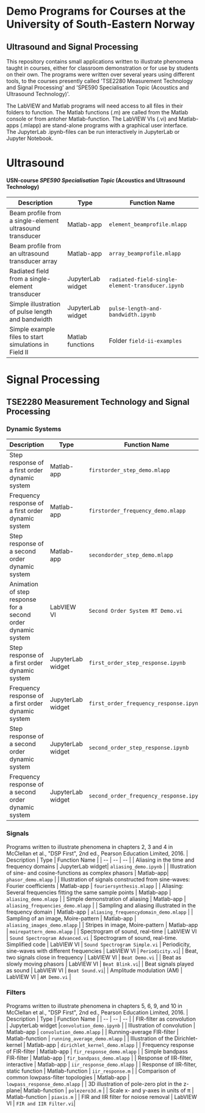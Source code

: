 # Demo Programs for Courses at the University of South-Eastern Norway

## Ultrasound and Signal Processing

This repository contains small applications written to illustrate phenomena taught in courses, either for classroom demonstration or for use by students on their own. 
The programs were written over several years using different tools, to the courses presently called  'TSE2280 Measurement Technology and Signal Processing' and 'SPE590 Specialisation Topic (Acoustics and Ultrasound Technology)'.

The LabVIEW and Matlab programs will need access to all files in their folders to function.
The Matlab functions (.m) are called from the Matlab console or from antoher Matlab-function.
The LabVIEW VIs (.vi) and Matlab-apps (.mlapp) are stand-alone programs with a graphical user interface.
The JupyterLab .ipynb-files can be run interactively in JupyterLab or Jupyter Notebook.

#  Ultrasound
#### USN-course _SPE590 Specialisation Topic_ (Acoustics and Ultrasound Technology)
| Description  | Type | Function Name | 
| -- | -- | -- | 
| Beam profile from a single-element ultrasound transducer    | Matlab-app | `element_beamprofile.mlapp` |
| Beam profile from an ultrasound transducer array             | Matlab-app | `array_beamprofile.mlapp`  |
| Radiated field from a single-element transducer             | JupyterLab widget |  `radiated-field-single-element-transducer.ipynb` |
| Simple illustration of pulse length and bandwidth           | JupyterLab widget | `pulse-length-and-bandwidth.ipynb` |
| Simple example files to start simulations in Field II       | Matlab functions  | Folder `field-ii-examples`   |
  
# Signal Processing
## TSE2280 Measurement Technology and Signal Processing

### Dynamic Systems
| Description  | Type | Function Name | 
| -- | -- | -- | 
| Step response of a first order dynamic system         | Matlab-app | `firstorder_step_demo.mlapp` |
| Frequency response of a first order dynamic system    | Matlab-app | `firstorder_frequency_demo.mlapp` |
| Step response of a second order dynamic system        | Matlab-app | `secondorder_step_demo.mlapp` |
| Animation of step response for a second order dynamic system  | LabVIEW VI | `Second Order System RT Demo.vi` |
| Step response of a first order dynamic system        | JupyterLab widget| `first_order_step_response.ipynb` |
| Frequency response of a first order dynamic system   | JupyterLab widget| `first_order_frequency_response.ipynb` |
| Step response of a second order dynamic system       | JupyterLab widget| `second_order_step_response.ipynb` |
| Frequency response of a second order dynamic system  | JupyterLab widget| `second_order_frequency_response.ipynb` |

### Signals 
Programs written to illustrate phenomena in chapters 2, 3 and 4 in McClellan et al., "DSP First", 2nd ed., Pearson Education Limited, 2016.
| Description  | Type | Function Name | 
| -- | -- | -- | 
| Aliasing in the time and frequency domains  | JupyterLab widget| `aliasing_demo.ipynb` |
| Illustration of sine- and cosine-functions as complex phasors | Matlab-app| `phasor_demo.mlapp` |
| Illustration of signals constructed from sine-waves: Fourier coefficients   | Matlab-app | `fouriersynthesis.mlapp` |
| Aliasing: Several frequencies fitting the same sample points    | Matlab-app | `aliasing_demo.mlapp` |
| Simple demonstration of aliasing                                | Matlab-app | `aliasing_frequencies_demo.mlapp` |
| Sampling and aliasing illustrated in the frequency domain       | Matlab-app | `aliasing_frequencydomain_demo.mlapp` |
| Sampling of an image, Moire-pattern                             | Matlab-app | `aliasing_images_demo.mlapp` |
| Stripes in image, Moire-pattern                                 | Matlab-app | `moirepattern_demo.mlapp` |
| Spectrogram of sound, real-time                                 | LabVIEW VI | `Sound Spectrogram Advanced.vi`
| Spectrogram of sound, real-time. Simplified code                | LabVIEW VI | `Sound Spectrogram Simple.vi`
| Periodicity, sine-waves with different frequencies                    | LabVIEW VI       | `Periodicity.vi`|
| Beat, two signals close in frequency            | LabVIEW VI       | `Beat Demo.vi` |
| Beat as slowly moving phasors                   | LabVIEW VI       | `Beat Blink.vi`|
| Beat signals played as sound                    | LabVIEW VI       | `Beat Sound.vi`|
| Amplitude modulation (AM)                       | LabVIEW VI       | `AM Demo.vi` |


### Filters
Programs written to illustrate phenomena in chapters 5, 6, 9, and 10 in McClellan et al., "DSP First", 2nd ed., Pearson Education Limited, 2016.
| Description  | Type | Function Name | 
| -- | -- | -- | 
| FIR-filter as convolution                       | JupyterLab widget |`convolution_demo.ipynb` |
| Illustration of convolution                     | Matlab-app       | `convolution_demo.mlapp` |
| Running-average FIR-filter                      | Matlab-function  | `running_average_demo.mlapp` |
| Illustration of the Dirichlet-kernel            | Matlab-app       |  `dirichlet_kernel_demo.mlapp` |
| Frequency response of FIR-filter                | Matlab-app       | `fir_response_demo.mlapp` |
| Simple bandpass FIR-filter                      | Matlab-app       | `fir_bandpass_demo.mlapp` |
| Response of IIR-filter, interactive             | Matlab-app       | `iir_response_demo.mlapp`  |
| Response of IIR-filter, static function         | Matlab-function  | `iir_response.m`  |
| Comparison of common lowpass-filter topologies  | Matlab-app       | `lowpass_response_demo.mlapp` |
| 3D illustration of pole-zero plot in the z-plane| Matlab-function  |  `polezero3d.m` |
| Scale x- and y-axes in units of &pi; | Matlab-function | `piaxis.m` |
| FIR and IIR filter for noiose removal           | LabVIEW VI       | `FIR and IIR Filter.vi`|

